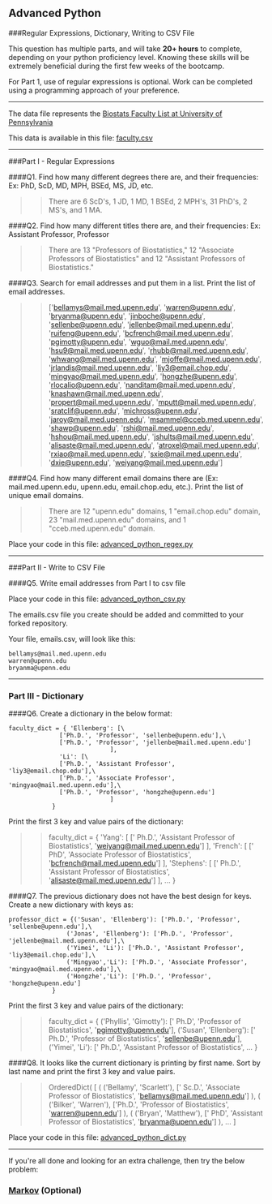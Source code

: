 ## Advanced Python    

###Regular Expressions, Dictionary, Writing to CSV File  

This question has multiple parts, and will take **20+ hours** to complete, depending on your python proficiency level.  Knowing these skills will be extremely beneficial during the first few weeks of the bootcamp.

For Part 1, use of regular expressions is optional.  Work can be completed using a programming approach of your preference. 

---

The data file represents the [Biostats Faculty List at University of Pennsylvania](http://www.med.upenn.edu/cceb/biostat/faculty.shtml)

This data is available in this file:  [faculty.csv](python/faculty.csv)

--- 

###Part I - Regular Expressions  


####Q1. Find how many different degrees there are, and their frequencies: Ex:  PhD, ScD, MD, MPH, BSEd, MS, JD, etc.

>> There are 6 ScD's, 1 JD, 1 MD, 1 BSEd, 2 MPH's, 31 PhD's, 2 MS's, and 1 MA.


####Q2. Find how many different titles there are, and their frequencies:  Ex:  Assistant Professor, Professor

>> There are 13 "Professors of Biostatistics," 12 "Associate Professors of Biostatistics" and 12 "Assistant Professors of Biostatistics."


####Q3. Search for email addresses and put them in a list.  Print the list of email addresses.

>> ['bellamys@mail.med.upenn.edu', 'warren@upenn.edu', 'bryanma@upenn.edu', 'jinboche@upenn.edu', 'sellenbe@upenn.edu', 'jellenbe@mail.med.upenn.edu', 'ruifeng@upenn.edu', 'bcfrench@mail.med.upenn.edu', 'pgimotty@upenn.edu', 'wguo@mail.med.upenn.edu', 'hsu9@mail.med.upenn.edu', 'rhubb@mail.med.upenn.edu', 'whwang@mail.med.upenn.edu', 'mjoffe@mail.med.upenn.edu', 'jrlandis@mail.med.upenn.edu', 'liy3@email.chop.edu', 'mingyao@mail.med.upenn.edu', 'hongzhe@upenn.edu', 'rlocalio@upenn.edu', 'nanditam@mail.med.upenn.edu', 'knashawn@mail.med.upenn.edu', 'propert@mail.med.upenn.edu', 'mputt@mail.med.upenn.edu', 'sratclif@upenn.edu', 'michross@upenn.edu', 'jaroy@mail.med.upenn.edu', 'msammel@cceb.med.upenn.edu', 'shawp@upenn.edu', 'rshi@mail.med.upenn.edu', 'hshou@mail.med.upenn.edu', 'jshults@mail.med.upenn.edu', 'alisaste@mail.med.upenn.edu', 'atroxel@mail.med.upenn.edu', 'rxiao@mail.med.upenn.edu', 'sxie@mail.med.upenn.edu', 'dxie@upenn.edu', 'weiyang@mail.med.upenn.edu']


####Q4. Find how many different email domains there are (Ex:  mail.med.upenn.edu, upenn.edu, email.chop.edu, etc.).  Print the list of unique email domains.

>> There are 12 "upenn.edu" domains, 1 "email.chop.edu" domain, 23 "mail.med.upenn.edu" domains, and 1 "cceb.med.upenn.edu" domain.

Place your code in this file: [advanced_python_regex.py](python/advanced_python_regex.py)

---

###Part II - Write to CSV File

####Q5.  Write email addresses from Part I to csv file

Place your code in this file: [advanced_python_csv.py](python/advanced_python_csv.py)

The emails.csv file you create should be added and committed to your forked repository.

Your file, emails.csv, will look like this:
```
bellamys@mail.med.upenn.edu
warren@upenn.edu
bryanma@upenn.edu
```

---

### Part III - Dictionary

####Q6.  Create a dictionary in the below format:
```
faculty_dict = { 'Ellenberg': [\
              ['Ph.D.', 'Professor', 'sellenbe@upenn.edu'],\
              ['Ph.D.', 'Professor', 'jellenbe@mail.med.upenn.edu']
                            ],
              'Li': [\
              ['Ph.D.', 'Assistant Professor', 'liy3@email.chop.edu'],\
              ['Ph.D.', 'Associate Professor', 'mingyao@mail.med.upenn.edu'],\
              ['Ph.D.', 'Professor', 'hongzhe@upenn.edu']
                            ]
            }
```
Print the first 3 key and value pairs of the dictionary:

>> faculty_dict = { 'Yang': [
                      [' Ph.D.', 'Assistant Professor of Biostatistics', 'weiyang@mail.med.upenn.edu']
                      ], 
                    'French': [
                      [' PhD', 'Associate Professor of Biostatistics', 'bcfrench@mail.med.upenn.edu']
                      ], 
                    'Stephens': [
                      [' Ph.D.', 'Assistant Professor of Biostatistics', 'alisaste@mail.med.upenn.edu']
                      ], 
                ...
                  }

####Q7.  The previous dictionary does not have the best design for keys.  Create a new dictionary with keys as:

```
professor_dict = {('Susan', 'Ellenberg'): ['Ph.D.', 'Professor', 'sellenbe@upenn.edu'],\
                ('Jonas', 'Ellenberg'): ['Ph.D.', 'Professor', 'jellenbe@mail.med.upenn.edu'],\
                ('Yimei', 'Li'): ['Ph.D.', 'Assistant Professor', 'liy3@email.chop.edu'],\
                ('Mingyao','Li'): ['Ph.D.', 'Associate Professor', 'mingyao@mail.med.upenn.edu'],\
                ('Hongzhe','Li'): ['Ph.D.', 'Professor', 'hongzhe@upenn.edu']
            }
```

Print the first 3 key and value pairs of the dictionary:

>> faculty_dict = {
                  ('Phyllis', 'Gimotty'): [' Ph.D', 'Professor of Biostatistics', 'pgimotty@upenn.edu'], 
                  ('Susan', 'Ellenberg'): [' Ph.D.', 'Professor of Biostatistics', 'sellenbe@upenn.edu'], 
                  ('Yimei', 'Li'): [' Ph.D.', 'Assistant Professor of Biostatistics',
                  ...
                  }

####Q8.  It looks like the current dictionary is printing by first name.  Sort by last name and print the first 3 key and value pairs.  

>> OrderedDict(
                [
                  (
                    ('Bellamy', 'Scarlett'), 
                      [' Sc.D.', 'Associate Professor of Biostatistics', 'bellamys@mail.med.upenn.edu']
                    ), 
                  (
                    ('Bilker', 'Warren'), 
                      ['Ph.D.', 'Professor of Biostatistics', 'warren@upenn.edu']
                    ), 
                  (
                    ('Bryan', 'Matthew'), 
                      [' PhD', 'Assistant Professor of Biostatistics', 'bryanma@upenn.edu']
                    ),
                    ...
                ]

Place your code in this file: [advanced_python_dict.py](python/advanced_python_dict.py)

--- 

If you're all done and looking for an extra challenge, then try the below problem:  

### [Markov](python/markov.py) (Optional)

